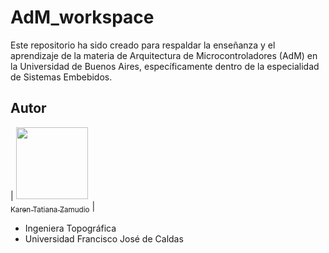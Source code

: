 # AdM_workspace
Este repositorio ha sido creado para respaldar la enseñanza y el aprendizaje de la materia de Arquitectura de Microcontroladores (AdM) en la Universidad de Buenos Aires, específicamente dentro de la especialidad de Sistemas Embebidos. 

## Autor

| [<img src="https://github.com/Kzamudioq/AdM_workspace/assets/138271936/4d923abf-2c49-4e37-905f-2c76f90c3bab" width=115><br><sub>Karen Tatiana Zamudio</sub>](https://github.com/Kzamudioq) |

- Ingeniera Topográfica 
- Universidad Francisco José de Caldas
